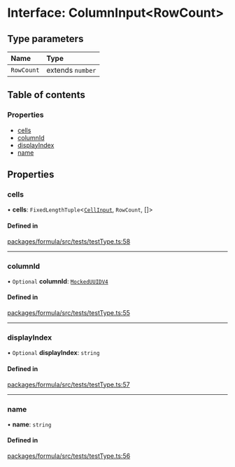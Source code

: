 # Interface: ColumnInput<RowCount\>

## Type parameters

| Name       | Type             |
| :--------- | :--------------- |
| `RowCount` | extends `number` |

## Table of contents

### Properties

- [cells](ColumnInput.md#cells)
- [columnId](ColumnInput.md#columnid)
- [displayIndex](ColumnInput.md#displayindex)
- [name](ColumnInput.md#name)

## Properties

### <a id="cells" name="cells"></a> cells

• **cells**: `FixedLengthTuple`<[`CellInput`](CellInput.md), `RowCount`, []\>

#### Defined in

[packages/formula/src/tests/testType.ts:58](https://github.com/mashcard/mashcard/blob/main/packages/formula/src/tests/testType.ts#L58)

---

### <a id="columnid" name="columnid"></a> columnId

• `Optional` **columnId**: [`MockedUUIDV4`](../README.md#mockeduuidv4)

#### Defined in

[packages/formula/src/tests/testType.ts:55](https://github.com/mashcard/mashcard/blob/main/packages/formula/src/tests/testType.ts#L55)

---

### <a id="displayindex" name="displayindex"></a> displayIndex

• `Optional` **displayIndex**: `string`

#### Defined in

[packages/formula/src/tests/testType.ts:57](https://github.com/mashcard/mashcard/blob/main/packages/formula/src/tests/testType.ts#L57)

---

### <a id="name" name="name"></a> name

• **name**: `string`

#### Defined in

[packages/formula/src/tests/testType.ts:56](https://github.com/mashcard/mashcard/blob/main/packages/formula/src/tests/testType.ts#L56)
